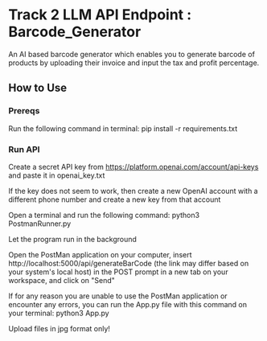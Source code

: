 # Track 2 LLM API Endpoint : Barcode_Generator

An AI based barcode generator which enables you to generate barcode of products by uploading their invoice and input the tax and profit percentage.

## How to Use

### Prereqs
Run the following command in terminal:
pip install -r requirements.txt

### Run API
Create a secret API key from https://platform.openai.com/account/api-keys and paste it in openai_key.txt

If the key does not seem to work, then create a new OpenAI account with a different phone number and create a new key from that account

Open a terminal and run the following command: python3 PostmanRunner.py

Let the program run in the background

Open the PostMan application on your computer, insert http://localhost:5000/api/generateBarCode (the link may differ based on your system's local host) in the POST prompt in a new tab on your workspace, and click on "Send"

If for any reason you are unable to use the PostMan application or encounter any errors, you can run the App.py file with this command on your terminal: python3 App.py

Upload files in jpg format only!
